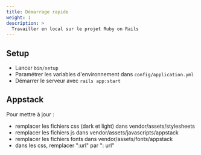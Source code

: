 ```yaml
---
title: Démarrage rapide
weight: 1
description: >
  Travailler en local sur le projet Ruby on Rails
---
```


## Setup

- Lancer `bin/setup`
- Paramétrer les variables d'environnement dans `config/application.yml`
- Démarrer le serveur avec `rails app:start`

## Appstack

Pour mettre à jour :
- remplacer les fichiers css (dark et light) dans vendor/assets/stylesheets
- remplacer les fichiers js dans vendor/assets/javascripts/appstack
- remplacer les fichiers fonts dans vendor/assets/fonts/appstack
- dans les css, remplacer ":url" par ": url"
